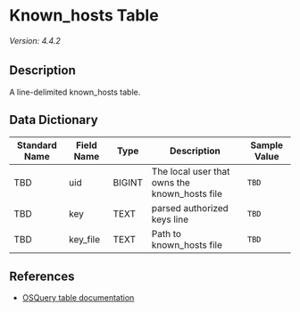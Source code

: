 # Known_hosts Table
###### Version: 4.4.2

## Description
A line-delimited known_hosts table.

## Data Dictionary
|Standard Name|Field Name|Type|Description|Sample Value|
|---|---|---|---|---|
|TBD|uid|BIGINT|The local user that owns the known_hosts file|`TBD`|
|TBD|key|TEXT|parsed authorized keys line|`TBD`|
|TBD|key_file|TEXT|Path to known_hosts file|`TBD`|

## References
* [OSQuery table documentation](https://osquery.io/schema/current#known_hosts)
